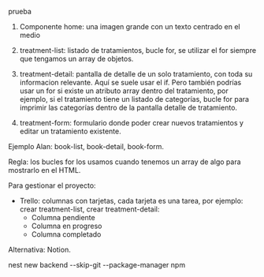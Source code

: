 prueba

1. Componente home: una imagen grande con un texto centrado en el medio 

2. treatment-list: listado de tratamientos, bucle for, se utilizar el for siempre que tengamos un array de objetos. 

3. treatment-detail: pantalla de detalle de un solo tratamiento, con toda su informacion relevante.
Aquí se suele usar el if. Pero también podrías usar un for si existe un atributo array dentro del tratamiento, por ejemplo, si el tratamiento tiene un listado de categorías, bucle for para imprimir las categorías dentro de la pantalla detalle de tratamiento. 

4. treatment-form: formulario donde poder crear nuevos tratamientos y editar un tratamiento existente. 

Ejemplo Alan: book-list, book-detail, book-form. 

Regla: los bucles for los usamos cuando tenemos un array de algo para mostrarlo en el HTML.

Para gestionar el proyecto: 

* Trello: columnas con tarjetas, cada tarjeta es una tarea, por ejemplo: crear treatment-list, crear treatment-detail:
    * Columna pendiente
    * Columna en progreso
    * Columna completado

Alternativa: Notion.

nest new backend --skip-git --package-manager npm

